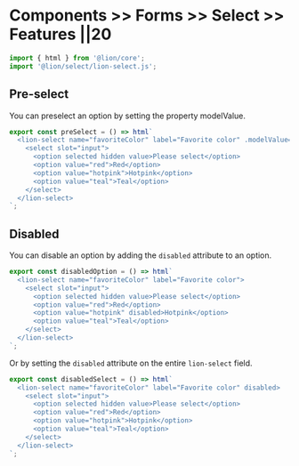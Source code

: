 # Components >> Forms >> Select >> Features ||20

```js script
import { html } from '@lion/core';
import '@lion/select/lion-select.js';
```

## Pre-select

You can preselect an option by setting the property modelValue.

```js preview-story
export const preSelect = () => html`
  <lion-select name="favoriteColor" label="Favorite color" .modelValue=${'hotpink'}>
    <select slot="input">
      <option selected hidden value>Please select</option>
      <option value="red">Red</option>
      <option value="hotpink">Hotpink</option>
      <option value="teal">Teal</option>
    </select>
  </lion-select>
`;
```

## Disabled

You can disable an option by adding the `disabled` attribute to an option.

```js preview-story
export const disabledOption = () => html`
  <lion-select name="favoriteColor" label="Favorite color">
    <select slot="input">
      <option selected hidden value>Please select</option>
      <option value="red">Red</option>
      <option value="hotpink" disabled>Hotpink</option>
      <option value="teal">Teal</option>
    </select>
  </lion-select>
`;
```

Or by setting the `disabled` attribute on the entire `lion-select` field.

```js preview-story
export const disabledSelect = () => html`
  <lion-select name="favoriteColor" label="Favorite color" disabled>
    <select slot="input">
      <option selected hidden value>Please select</option>
      <option value="red">Red</option>
      <option value="hotpink">Hotpink</option>
      <option value="teal">Teal</option>
    </select>
  </lion-select>
`;
```
